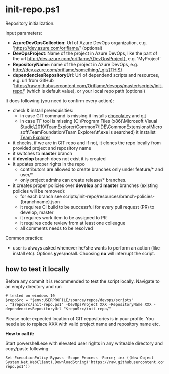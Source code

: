 # init-repo.ps1
Repository initialization.

Input parameters:
* **AzureDevOpsCollection**: Url of Azure DevOps organization, e.g. 'https://dev.azure.com/oriflame/' (optional)
* **DevOpsProject**: Name of the project in Azure DevOps, like the part of the url http://dev.azure.com/oriflame/{DevOpsProject}, e.g. 'MyProject'
* **RepositoryName**: name of the project in Azure DevOps, e.g. http://dev.azure.com/oriflame/something/_git/{THIS}
* **dependenciesRepositoryUrl**: Url of dependend scripts and resources, e.g. url from GitHub 'https://raw.githubusercontent.com/Oriflame/devops/master/scripts/init-repo/' (which is default value), or your local repo path (optional)

It does following (you need to confirm every action):

* check & install prerequisities: 
  * in case GIT command is missing it installs [chocolatey](https://chocolatey.org/) and [git](https://chocolatey.org/packages/git.install)
  * in case TF tool is missing (C:\Program Files (x86)\Microsoft Visual Studio\2019\TeamExplorer\Common7\IDE\CommonExtensions\Microsoft\TeamFoundation\Team Explorer\tf.exe is searched) it installst [Team Explorer](https://chocolatey.org/packages/visualstudio2017teamexplorer)
* it checks, if we are in GIT repo and if not, it clones the repo locally from provided project and repository name
* it switches to **master** branch
* if **develop** branch does not exist it is created
* it updates proper rights in the repo
  * contributors are allowed to create branches only under feature/* and user/*
  * only project admins can create release/* branches.
* it creates proper policies over **develop** and **master** branches (existing policies will be removed):
  * for each branch see scripts/init-repo/resources/branch-policies-{branchname}.json
  * it requires CI build to be successful for every pull request (PR) to develop, master
  * it requires work item to be assigned to PR
  * it requires code review from at least one colleague
  * all comments needs to be resolved

Common practice:
* user is always asked whenever he/she wants to perform an action (like install etc). Options **y**yes/**n**o/**a**ll. Choosing **no** will interrupt the script.


## how to test it locally

Before any commit it is recommended to test the script locally. Navigate to an empty directory and run

 ```
 # tested on windows 10
 $repoSrc = "$env:USERPROFILE/source/repos/devops/scripts"
 . "$repoSrc/init-repo.ps1" -DevOpsProject XXX -RepositoryName XXX -dependenciesRepositoryUrl "$repoSrc/init-repo/"
 ```

 Please note: expected location of GIT repositories is in your profile. You need also to replace XXX with valid project name and repository name etc.

**How to call it:**

Start powershell.exe with elevated user rights in any writeable directory and copy/paste following:

```
Set-ExecutionPolicy Bypass -Scope Process -Force; iex ((New-Object System.Net.WebClient).DownloadString('https://raw.githubusercontent.com/Oriflame/devops/master/scripts/init-repo.ps1'))
```
